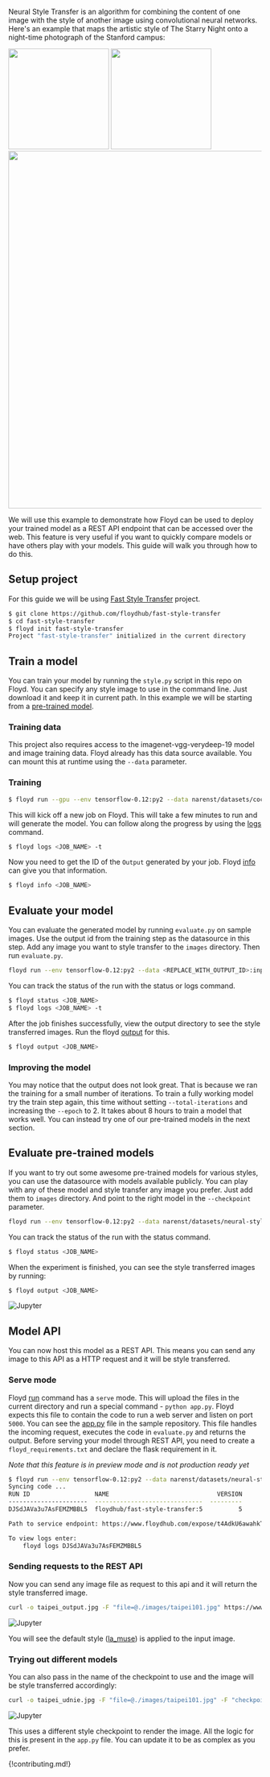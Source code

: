 Neural Style Transfer is an algorithm for combining the content of one image with the style of another image
using convolutional neural networks. Here's an example that maps the artistic style of The Starry Night
onto a night-time photograph of the Stanford campus:

<img src="https://raw.githubusercontent.com/jcjohnson/neural-style/master/examples/inputs/starry_night_google.jpg" height="200px">
<img src="https://raw.githubusercontent.com/jcjohnson/neural-style/master/examples/inputs/hoovertowernight.jpg" height="200px">
<img src="https://raw.githubusercontent.com/jcjohnson/neural-style/master/examples/outputs/starry_stanford_bigger.png" width="710px">

We will use this example to demonstrate how Floyd can be used to deploy your trained model as a REST API endpoint that can be accessed over the web.
This feature is very useful if you want to quickly compare models or have others play with your models. This guide will
walk you through how to do this.

## Setup project

For this guide we will be using [Fast Style Transfer](https://github.com/floydhub/fast-style-transfer)
project.

```bash
$ git clone https://github.com/floydhub/fast-style-transfer
$ cd fast-style-transfer
$ floyd init fast-style-transfer
Project "fast-style-transfer" initialized in the current directory
```


## Train a model

You can train your model by running the `style.py` script in this repo on Floyd. You can specify any style image to use in the command line. Just
download it and keep it in current path. In this example we will be starting from a
[pre-trained model](https://github.com/floydhub/fast-style-transfer#evaluating-style-transfer-networks).

### Training data

This project also requires access to the imagenet-vgg-verydeep-19 model and image training data. Floyd already has this data source available.
You can mount this at runtime using the `--data` parameter.

### Training

```bash
$ floyd run --gpu --env tensorflow-0.12:py2 --data narenst/datasets/coco-train-2014/1:images --data narenst/datasets/neural-style-transfer-pre-trained-models/1:models --data floydhub/datasets/imagenet-vgg-verydeep-19/3:vgg "python style.py --vgg-path /vgg/imagenet-vgg-verydeep-19.mat --train-path /images/train2014 --style examples/style/la_muse.jpg --base-model-path /models/la_muse.ckpt --epoch 1 --total-iterations 10 --checkpoint-dir /output"
```

This will kick off a new job on Floyd. This will take a few minutes to run and will generate the model. You can follow along the progress
by using the [logs](../commands/logs.md) command.

```bash
$ floyd logs <JOB_NAME> -t
```
Now you need to get the ID of the `Output` generated by your job. Floyd [info](../commands/info.md) can give you that information.

```bash
$ floyd info <JOB_NAME>
```


## Evaluate your model

You can evaluate the generated model by running `evaluate.py` on sample images. Use the output id from the training step
as the datasource in this step. Add any image you want to style transfer to the `images` directory. Then run `evaluate.py`.

```bash
floyd run --env tensorflow-0.12:py2 --data <REPLACE_WITH_OUTPUT_ID>:input "python evaluate.py --allow-different-dimensions  --checkpoint /input/fns.ckpt --in-path ./images/ --out-path /output/"
```
You can track the status of the run with the status or logs command.

```bash
$ floyd status <JOB_NAME>
$ floyd logs <JOB_NAME> -t
```

After the job finishes successfully, view the output directory to see the style transferred images. Run the floyd [output](../commands/output.md)
for this.

```bash
$ floyd output <JOB_NAME>
```


### Improving the model

You may notice that the output does not look great. That is because we ran the training for a small number of iterations. To train
a fully working model try the train step again, this time without setting `--total-iterations` and increasing the `--epoch` to 2.
It takes about 8 hours to train a model that works well. You can instead try one of our pre-trained models in the next section.

## Evaluate pre-trained models

If you want to try out some awesome pre-trained models for various styles, you can use the datasource with models available publicly.
You can play with any of these model and style transfer any image you prefer. Just add them to `images` directory. And point to the
right model in the `--checkpoint` parameter.

```bash
floyd run --env tensorflow-0.12:py2 --data narenst/datasets/neural-style-transfer-pre-trained-models/1:models "python evaluate.py --allow-different-dimensions  --checkpoint /models/la_muse.ckpt --in-path ./images/ --out-path /output/"
```

You can track the status of the run with the status command.

```bash
$ floyd status <JOB_NAME>
```

When the experiment is finished, you can see the style transferred images by running:

```bash
$ floyd output <JOB_NAME>
```

![Jupyter](../img/taipei101_wave.jpg)


## Model API

You can now host this model as a REST API. This means you can send any image to this API as a HTTP request and it will be style transferred.

### Serve mode

Floyd [run](../commands/run.md) command has a `serve` mode. This will upload the files in the current directory and run a special command -
`python app.py`. Floyd expects this file to contain the code to run a web server and listen on port `5000`. You can see the
[app.py](https://github.com/floydhub/fast-style-transfer/blob/master/app.py) file in the sample repository. This file handles the
incoming request, executes the code in `evaluate.py` and returns the output. Before serving your model through REST API,
you need to create a `floyd_requirements.txt` and declare the flask requirement in it.

*Note that this feature is in preview mode and is not production ready yet*

```bash
$ floyd run --env tensorflow-0.12:py2 --data narenst/datasets/neural-style-transfer-pre-trained-models/1:input --mode serve
Syncing code ...
RUN ID                  NAME                              VERSION
----------------------  ------------------------------  ---------
DJSdJAVa3u7AsFEMZMBBL5  floydhub/fast-style-transfer:5          5

Path to service endpoint: https://www.floydhub.com/expose/t4AdkU6awahkT3ooNazw8c

To view logs enter:
    floyd logs DJSdJAVa3u7AsFEMZMBBL5
```


### Sending requests to the REST API

Now you can send any image file as request to this api and it will return the style transferred image.

```bash
curl -o taipei_output.jpg -F "file=@./images/taipei101.jpg" https://www.floydhub.com/expose/t4AdkU6awahkT3ooNazw8c
```

![Jupyter](../img/taipei_muse.jpg)

You will see the default style ([la_muse](https://github.com/floydhub/fast-style-transfer/blob/master/examples/style/la_muse.jpg)) is applied to the input image.


### Trying out different models

You can also pass in the name of the checkpoint to use and the image will be style transferred accordingly:

```bash
curl -o taipei_udnie.jpg -F "file=@./images/taipei101.jpg" -F "checkpoint=udnie.ckpt"  https://www.floydhub.com/expose/MUDFXViCLArG2drppvU3nm
```

![Jupyter](../img/taipei_udnie.jpg)

This uses a different style checkpoint to render the image. All the logic for this is present in the `app.py` file. You can update it to
be as complex as you prefer.

{!contributing.md!}
